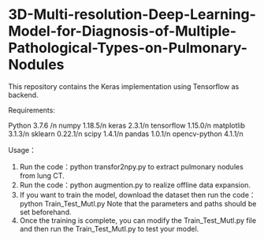 # 3D-Multi-resolution-Deep-Learning-Model-for-Diagnosis-of-Multiple-Pathological-Types-on-Pulmonary-Nodules

This repository contains the Keras implementation using Tensorflow as backend.

Requirements:

Python 3.7.6 /n
numpy 1.18.5/n
keras 2.3.1/n
tensorflow 1.15.0/n
matplotlib 3.1.3/n
sklearn 0.22.1/n
scipy 1.4.1/n
pandas 1.0.1/n
opencv-python 4.1.1/n

Usage：

1. Run the code：python transfor2npy.py to extract pulmonary nodules from lung CT.
2. Run the code：python augmention.py to realize offline data expansion.
3. If you want to train the model, download the dataset then run the code：python Train_Test_Mutl.py Note that the parameters and paths     should be set beforehand.
4. Once the training is complete, you can modify the Train_Test_Mutl.py file and then run the Train_Test_Mutl.py to test your model.

